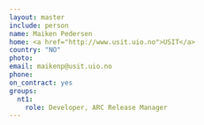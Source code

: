 ```yaml
---
layout: master
include: person
name: Maiken Pedersen
home: <a href="http://www.usit.uio.no">USIT</a>
country: "NO"
photo:
email: maikenp@usit.uio.no
phone:
on_contract: yes
groups:
  nt1:
    role: Developer, ARC Release Manager
---
```

